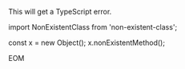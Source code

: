 This will get a TypeScript error.

<mitsu-write path="src/bad-file.ts" description="This will get a TypeScript error.">
import NonExistentClass from 'non-existent-class';

const x = new Object();
x.nonExistentMethod();
</mitsu-write>

EOM
